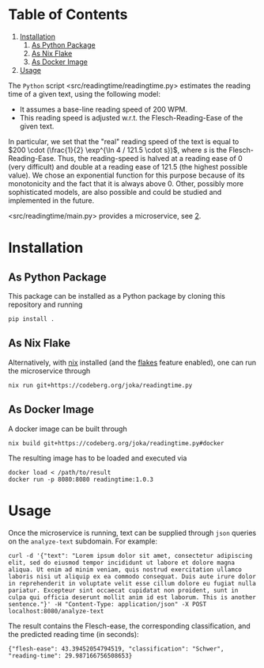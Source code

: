 
# Table of Contents

1.  [Installation](#orgbb7f09a)
    1.  [As Python Package](#org8ac3d37)
    2.  [As Nix Flake](#org57671f3)
    3.  [As Docker Image](#orgd88a354)
2.  [Usage](#orgd36b3c6)

The `Python` script <src/readingtime/readingtime.py> estimates the reading time of a given text, using the following model:

-   It assumes a base-line reading speed of 200 WPM.
-   This reading speed is adjusted w.r.t. the Flesch-Reading-Ease of the given text.

In particular, we set that the "real" reading speed of the text is equal to $200 \cdot (\frac{1}{2} \exp^{\ln 4 / 121.5 \cdot s})$, where $s$ is the Flesch-Reading-Ease.
Thus, the reading-speed is halved at a reading ease of $0$ (very difficult) and double at a reading ease of $121.5$ (the highest possible value).
We chose an exponential function for this purpose because of its monotonicity and the fact that it is always above 0.
Other, possibly more sophisticated models, are also possible and could be studied and implemented in the future.

<src/readingtime/main.py> provides a microservice, see [2](#orgd36b3c6).


<a id="orgbb7f09a"></a>

# Installation


<a id="org8ac3d37"></a>

## As Python Package

This package can be installed as a Python package by cloning this repository and running

    pip install .


<a id="org57671f3"></a>

## As Nix Flake

Alternatively, with [nix](https://nixos.org/) installed (and the [flakes](https://nixos.wiki/wiki/Flakes#Enable_flakes) feature enabled), one can run the microservice through

    nix run git+https://codeberg.org/joka/readingtime.py


<a id="orgd88a354"></a>

## As Docker Image

A docker image can be built through

    nix build git+https://codeberg.org/joka/readingtime.py#docker

The resulting image has to be loaded and executed via

    docker load < /path/to/result
    docker run -p 8080:8080 readingtime:1.0.3


<a id="orgd36b3c6"></a>

# Usage

Once the microservice is running, text can be supplied through `json` queries on the `analyze-text` subdomain.
For example:

    curl -d '{"text": "Lorem ipsum dolor sit amet, consectetur adipiscing elit, sed do eiusmod tempor incididunt ut labore et dolore magna aliqua. Ut enim ad minim veniam, quis nostrud exercitation ullamco laboris nisi ut aliquip ex ea commodo consequat. Duis aute irure dolor in reprehenderit in voluptate velit esse cillum dolore eu fugiat nulla pariatur. Excepteur sint occaecat cupidatat non proident, sunt in culpa qui officia deserunt mollit anim id est laborum. This is another sentence."}' -H "Content-Type: application/json" -X POST localhost:8080/analyze-text

The result contains the Flesch-ease, the corresponding classification, and the predicted reading time (in seconds):

    {"flesh-ease": 43.39452054794519, "classification": "Schwer", "reading-time": 29.987166756508653}

